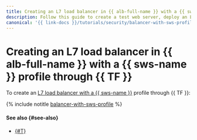 ```yaml
---
title: Creating an L7 load balancer in {{ alb-full-name }} with a {{ sws-name }} profile from the management console
description: Follow this guide to create a test web server, deploy an L7 {{ alb-name }} for distributing traffic to the test web server, and protect this new infrastructure using a security profile in {{ sws-name }} through {{ TF }}.
canonical: '{{ link-docs }}/tutorials/security/balancer-with-sws-profile/terraform'
---
```


# Creating an L7 load balancer in {{ alb-full-name }} with a {{ sws-name }} profile through {{ TF }}

To create an [L7 load balancer with a {{ sws-name }}](index.md) profile through {{ TF }}:

{% include notitle [balancer-with-sws-profile](../../../_tutorials/security/balancer-with-sws-profile/terraform.md) %}


#### See also {#see-also}

* [{#T}](console.md)
